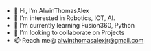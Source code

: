 - 👋 Hi, I’m AlwinThomasAlex
- 👀 I’m interested in Robotics, IOT, AI.
- 🌱 I’m currently learning Fusion360, Python
- 💞️ I’m looking to collaborate on Projects
- 📫 Reach me@ alwinthomasalexjr@gmail.com 

<!---
AlwinThomasAlex/AlwinThomasAlex is a ✨ special ✨ repository because its `README.md` (this file) appears on your GitHub profile.
You can click the Preview link to take a look at your changes.
--->
